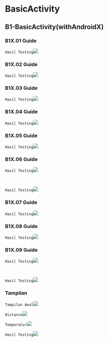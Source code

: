 # BasicActivity

## B1-BasicActivity(withAndroidX)




### B1X.01 Guide

`Hasil Testing`![](img/test/11.png)

### B1X.02 Guide

`Hasil Testing`![](img/test/21.png)

### B1X.03 Guide

`Hasil Testing`![](img/test/31.png)

### B1X.04 Guide

`Hasil Testing`![](img/test/41.png)

### B1X.05 Guide

`Hasil Testing`![](img/test/51.png)

### B1X.06 Guide

`Hasil Testing`![](img/test/61.png)

<br>

`Hasil Testing`![](img/test/62.png)

### B1X.07 Guide

`Hasil Testing`![](img/test/71.png)

### B1X.08 Guide

`Hasil Testing`![](img/test/81.png)

### B1X.09 Guide

`Hasil Testing`![](img/test/91.png)

<br>

`Hasil Testing`![](img/test/92.png)

### Tampilan

`Tampilan Awal`![](img/view.jpg)

`Distance`![](img/distance.jpg)

`Temperatur`![](img/temp.jpg)

`Hasil Testing`![](img/weight.jpg)